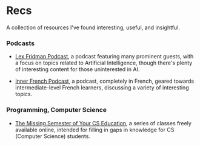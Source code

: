 # Recs

A collection of resources I've found interesting, useful, and insightful.

### Podcasts

- [Lex Fridman Podcast](https://lexfridman.com/podcast/), a podcast featuring many prominent guests, with a focus on topics related to Artificial Intelligence, though there's plenty of interesting content for those uninterested in AI. 

- [Inner French Podcast](https://innerfrench.com/), a podcast, completely in French, geared towards intermediate-level French learners, discussing a variety of interesting topics. 

### Programming, Computer Science

- [The Missing Semester of Your CS Education](https://missing.csail.mit.edu), a series of classes freely available online, intended for filling in gaps in knowledge for CS (Computer Science) students.
